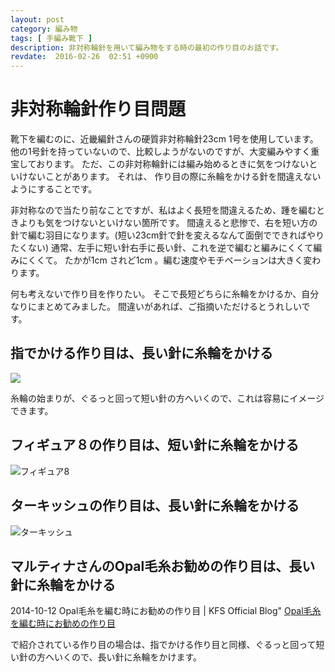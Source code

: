 ```yaml
---
layout: post
category: 編み物
tags: [ 手編み靴下 ]
description: 非対称輪針を用いて編み物をする時の最初の作り目のお話です。
revdate:  2016-02-26  02:51 +0900
---
```

# 非対称輪針作り目問題

靴下を編むのに、近畿編針さんの硬質非対称輪針23cm 1号を使用しています。 他の1号針を持っていないので、比較しようがないのですが、大変編みやすく重宝しております。 ただ、この非対称輪針には編み始めるときに気をつけないといけないことがあります。 それは、 作り目の際に糸輪をかける針を間違えないようにすることです。

非対称なので当たり前なことですが、私はよく長短を間違えるため、踵を編むときよりも気をつけないといけない箇所です。 間違えると悲惨で、右を短い方の針で編む羽目になります。(短い23cm針で針を変えるなんて面倒でできればやりたくない) 通常、左手に短い針右手に長い針、これを逆で編むと編みにくくて編みにくくて。 たかが1cm されど1cm 。編む速度やモチベーションは大きく変わります。

何も考えないで作り目を作りたい。 そこで長短どちらに糸輪をかけるか、自分なりにまとめてみました。
間違いがあれば、ご指摘いただけるとうれしいです。


## 指でかける作り目は、長い針に糸輪をかける

![](2016-02-26-作り目_指.png)

糸輪の始まりが、ぐるっと回って短い針の方へいくので、これは容易にイメージできます。<br>

## フィギュア８の作り目は、短い針に糸輪をかける


![フィギュア8]({{site.baseurl}}/images/2016-02-26-作り目_フィギュア8.png)

## ターキッシュの作り目は、長い針に糸輪をかける

![ターキッシュ]({{site.baseurl}}/images/2016-02-26-作り目_ターキッシュ.png)

## マルティナさんのOpal毛糸お勧めの作り目は、長い針に糸輪をかける


2014-10-12 Opal毛糸を編む時にお勧めの作り目 | KFS Official Blog"
[Opal毛糸を編む時にお勧めの作り目](http://kfsblog.jugem.jp/?eid=930)

で紹介されている作り目の場合は、指でかける作り目と同様、ぐるっと回って短い針の方へいくので、長い針に糸輪をかけます。<br>
